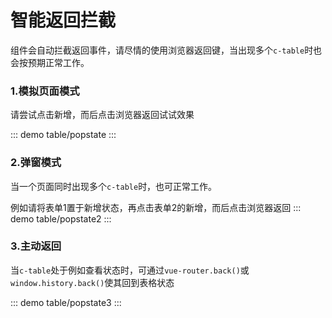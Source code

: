 # 智能返回拦截
组件会自动拦截返回事件，请尽情的使用浏览器返回键，当出现多个`c-table`时也会按预期正常工作。

### 1.模拟页面模式
请尝试点击新增，而后点击浏览器返回试试效果

::: demo
table/popstate
:::

### 2.弹窗模式
当一个页面同时出现多个`c-table`时，也可正常工作。

例如请将表单1置于新增状态，再点击表单2的新增，而后点击浏览器返回
::: demo
table/popstate2
:::

### 3.主动返回
当`c-table`处于例如查看状态时，可通过`vue-router.back()`或`window.history.back()`使其回到表格状态

::: demo
table/popstate3
:::
